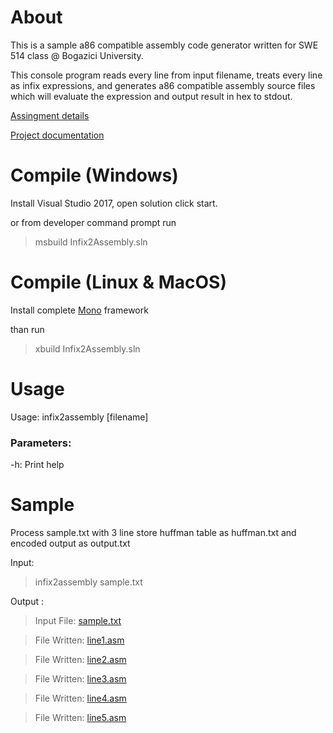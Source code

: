 About
=
This is a sample a86 compatible assembly code generator written for SWE 514 class @ Bogazici University.

This console program reads every line from input filename, treats every line as infix expressions, and generates a86 compatible assembly source files which will evaluate the expression and output result in hex to stdout.

[Assingment details](https://github.com/sinag/Infix2Assembly/blob/master/Infix2Assembly/Documents/swe514fall2018proj.pdf)

[Project documentation]()

Compile (Windows)
=

Install Visual Studio 2017, open solution click start.

or from developer command prompt run

>msbuild Infix2Assembly.sln

Compile (Linux & MacOS)
=

Install complete [Mono](https://www.mono-project.com/download/stable/) framework

than run

>xbuild Infix2Assembly.sln

Usage
=
Usage: infix2assembly [filename] 

### Parameters:
   
   -h: Print help
   
Sample
=
   Process sample.txt with 3 line store huffman table as huffman.txt and encoded output as output.txt
   
   Input:
   
   >infix2assembly sample.txt
   
   Output :
   
   >Input File: [sample.txt](https://github.com/sinag/Infix2Assembly/blob/master/Infix2Assembly/Documents/sample.txt)
   
   >File Written: [line1.asm](https://github.com/sinag/Infix2Assembly/blob/master/Infix2Assembly/Documents/line1.asm)
   
   >File Written: [line2.asm](https://github.com/sinag/Infix2Assembly/blob/master/Infix2Assembly/Documents/line2.asm)
   
   >File Written: [line3.asm](https://github.com/sinag/Infix2Assembly/blob/master/Infix2Assembly/Documents/line3.asm)
      
   >File Written: [line4.asm](https://github.com/sinag/Infix2Assembly/blob/master/Infix2Assembly/Documents/line4.asm)
   
   >File Written: [line5.asm](https://github.com/sinag/Infix2Assembly/blob/master/Infix2Assembly/Documents/line5.asm)
